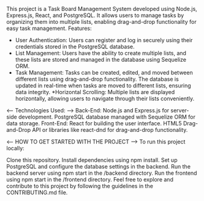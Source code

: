 This project is a Task Board Management System developed using Node.js, Express.js, React, and PostgreSQL.
It allows users to manage tasks by organizing them into multiple lists, enabling drag-and-drop functionality for easy task management.
Features:
* User Authentication:
    Users can register and log in securely using their credentials stored in the PostgreSQL database.
* List Management:
    Users have the ability to create multiple lists, and these lists are stored and managed in the database using Sequelize ORM.
* Task Management:
    Tasks can be created, edited, and moved between different lists using drag-and-drop functionality.
    The database is updated in real-time when tasks are moved to different lists, ensuring data integrity.
*Horizontal Scrolling:
     Multiple lists are displayed horizontally, allowing users to navigate through their lists conveniently.

 <-- Technologies Used: -->
Back-End:
  Node.js and Express.js for server-side development.
  PostgreSQL database managed with Sequelize ORM for data storage.
Front-End:
  React for building the user interface.
  HTML5 Drag-and-Drop API or libraries like react-dnd for drag-and-drop functionality.


 <-- HOW TO GET STARTED WITH THE PROJECT -->
To run this project locally:

Clone this repository.
Install dependencies using npm install.
Set up PostgreSQL and configure the database settings in the backend.
Run the backend server using npm start in the /backend directory.
Run the frontend using npm start in the /frontend directory.
Feel free to explore and contribute to this project by following the guidelines in the CONTRIBUTING.md file.
